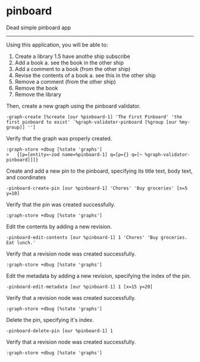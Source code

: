# pinboard

Dead simple pinboard app

---

Using this application, you will be able to:

1. Create a library
1.5 have anothe ship subscribe
2. Add a book
	a. see the book in the other ship 
3. Add a comment to a book (from the other ship)
4. Revise the contents of a book
	a. see this in the other ship
5. Remove a comment (from the other ship)
6. Remove the book
7. Remove the library




Then, create a new graph using the pinboard validator.

```
-graph-create [%create [our %pinboard-1] 'The First Pinboard' 'the first pinboard to exist' `%graph-validator-pinboard [%group [our %my-group]] '']
```

Verify that the graph was properly created.
```
:graph-store +dbug [%state 'graphs']
>   {[p=[entity=~zod name=%pinboard-1] q=[p={} q=[~ %graph-validator-pinboard]]]}
```

Create and add a new pin to the pinboard, specifying its title text, body text, and coordinates
```
-pinboard-create-pin [our %pinboard-1] 'Chores' 'Buy groceries' [x=5 y=10]
```

Verify that the pin was created successfully.
```
:graph-store +dbug [%state 'graphs']
```


Edit the contents by adding a new revision.
```
-pinboard-edit-contents [our %pinboard-1] 1 'Chores' 'Buy groceries. Eat lunch.'
```

Verify that a revision node was created successfully.
```
:graph-store +dbug [%state 'graphs']
```

Edit the metadata by adding a new revision, specifying the index of the pin.
```
-pinboard-edit-metadata [our %pinboard-1] 1 [x=15 y=20]
```

Verify that a revision node was created successfully.
```
:graph-store +dbug [%state 'graphs']
```

Delete the pin, specifying it's index.
```
-pinboard-delete-pin [our %pinboard-1] 1
```

Verify that a revision node was created successfully.
```
:graph-store +dbug [%state 'graphs']
```

